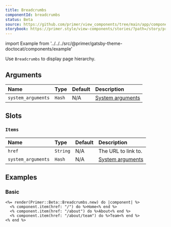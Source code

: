 ```yaml
---
title: Breadcrumbs
componentId: breadcrumbs
status: Beta
source: https://github.com/primer/view_components/tree/main/app/components/primer/beta/breadcrumbs.rb
storybook: https://primer.style/view-components/stories/?path=/story/primer-beta-breadcrumbs
---
```


import Example from '../../../src/@primer/gatsby-theme-doctocat/components/example'

<!-- Warning: AUTO-GENERATED file, do not edit. Add code comments to your Ruby instead <3 -->

Use `Breadcrumbs` to display page hierarchy.

## Arguments

| Name | Type | Default | Description |
| :- | :- | :- | :- |
| `system_arguments` | `Hash` | N/A | [System arguments](/system-arguments) |

## Slots

### `Items`

| Name | Type | Default | Description |
| :- | :- | :- | :- |
| `href` | `String` | N/A | The URL to link to. |
| `system_arguments` | `Hash` | N/A | [System arguments](/system-arguments) |

## Examples

### Basic

<Example src="<nav aria-label='Breadcrumb' data-view-component='true'>  <ol>      <li data-view-component='true' class='breadcrumb-item'><a href='/' data-view-component='true'>Home</a></li>      <li data-view-component='true' class='breadcrumb-item'><a href='/about' data-view-component='true'>About</a></li>      <li data-view-component='true' class='breadcrumb-item breadcrumb-item-selected'><a aria-current='page' href='/about/team' data-view-component='true' class='breadcrumb-item-selected'>Team</a></li>  </ol></nav>" />

```erb
<%= render(Primer::Beta::Breadcrumbs.new) do |component| %>
  <% component.item(href: "/") do %>Home<% end %>
  <% component.item(href: "/about") do %>About<% end %>
  <% component.item(href: "/about/team") do %>Team<% end %>
<% end %>
```
